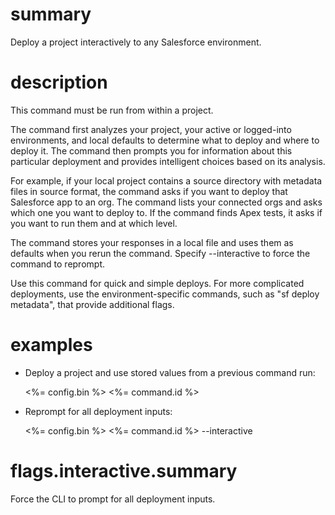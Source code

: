 # summary
  
Deploy a project interactively to any Salesforce environment.

# description

This command must be run from within a project.

The command first analyzes your project, your active or logged-into environments, and local defaults to determine what to deploy and where to deploy it. The command then prompts you for information about this particular deployment and provides intelligent choices based on its analysis.

For example, if your local project contains a source directory with metadata files in source format, the command asks if you want to deploy that Salesforce app to an org. The command lists your connected orgs and asks which one you want to deploy to. If the command finds Apex tests, it asks if you want to run them and at which level.

The command stores your responses in a local file and uses them as defaults when you rerun the command. Specify --interactive to force the command to reprompt.

Use this command for quick and simple deploys. For more complicated deployments, use the environment-specific commands, such as "sf deploy metadata", that provide additional flags.

# examples

- Deploy a project and use stored values from a previous command run:

     <%= config.bin %> <%= command.id %>

- Reprompt for all deployment inputs:

     <%= config.bin %> <%= command.id %> --interactive

# flags.interactive.summary

Force the CLI to prompt for all deployment inputs.
